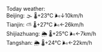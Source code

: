 Today weather:  
Beijing: 🌫  🌡️+23°C 🌬️↓10km/h  
Tianjin: ⛅️  🌡️+27°C 🌬️←26km/h  
Shijiazhuang: 🌦   🌡️+25°C 🌬️←7km/h  
Tangshan: 🌦   🌡️+24°C 🌬️←22km/h  
